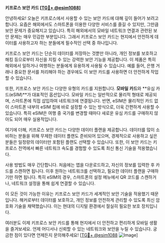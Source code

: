 **키프로스 보안 카드 [[TG💪+ @esim1088](https://t.me/s/esim1088)]**

안녕하세요! 오늘은 키프로스에서 사용할 수 있는 보안 카드에 대해 깊이 들어가 보려고 합니다. 요즘은 해외에서도 스마트폰을 이용한 다양한 서비스를 즐길 수 있지만, 그만큼 보안 문제가 중요해지고 있습니다. 특히 해외에서의 모바일 네트워크 연결과 관련된 보안 문제는 매우 민감한 부분입니다. 그래서 키프로스 보안 카드는 현지에서 안전하게 데이터를 사용하고자 하는 분들에게 필수적인 선택 중 하나입니다.

키프로스 보안 카드는 단순히 데이터를 저장하는 것뿐만 아니라, 개인 정보를 보호하고 해킹 등으로부터 자신을 지킬 수 있는 강력한 보안 기능을 제공합니다. 이 제품은 특히 해외에서 일하거나 여행하는 분들에게 유용하게 사용될 수 있습니다. 예를 들어, 은행 거래나 중요한 문서를 처리해야 하는 경우에도 이 보안 카드를 사용하면 더 안전하게 작업할 수 있습니다.

또한, 키프로스 보안 카드는 다양한 유형의 카드를 지원합니다. **모바일 카드**와 **유심 카드(eSIM)**가 대표적인 옵션입니다. 모바일 카드는 일반적으로 물리적 형태로 제공되며, 스마트폰에 직접 삽입하여 네트워크에 연결됩니다. 반면, eSIM은 물리적인 카드 없이 스마트폰 내부의 eSIM 칩에 바로 설정할 수 있는 방식으로, 더욱 간편하게 사용할 수 있습니다. 특히 eSIM은 여행 중 국가를 변경할 때마다 새로운 유심 카드를 구매하지 않아도 되어 매우 실용적입니다.

여기에 더해, 키프로스 보안 카드는 다양한 데이터 플랜을 제공합니다. 데이터를 많이 소비하는 분들을 위해 무제한 데이터 플랜도 준비되어 있으며, 경제적으로 사용하고 싶은 분들은 일정량의 데이터만 포함된 플랜도 선택할 수 있습니다. 또한, 이 보안 카드는 키프로스 전역에서 빠른 네트워크 속도를 경험할 수 있도록 최신 통신 기술을 적용했습니다.

사용 방법도 매우 간단합니다. 처음에는 앱을 다운로드하고, 자신의 정보를 입력한 후 카드를 스캔하면 됩니다. 이후 원하는 네트워크를 선택하고, 필요한 데이터 플랜을 구매하기만 하면 됩니다. 특히 eSIM의 경우, 스마트폰의 설정 메뉴에서 QR 코드를 스캔하거나, 네트워크 설정을 통해 쉽게 연결할 수 있습니다.

이 모든 것이 가능한 이유는 키프로스 보안 카드가 세계적인 보안 기술을 적용했기 때문입니다. 해커로부터 데이터를 보호하고, 개인 정보를 안전하게 관리할 수 있도록 최신 암호화 기술을 채택했습니다. 이는 현대의 디지털 환경에서 절실히 필요한 보호 장치입니다.

여러분도 이제 키프로스 보안 카드를 통해 현지에서 더 안전하고 편리하게 모바일 생활을 즐겨보세요. 언제 어디서나 신뢰할 수 있는 네트워크와 보안을 누릴 수 있습니다. 궁금한 점이 있다면 언제든지 문의해주세요! [[TG💪+ @esim1088](https://t.me/s/esim1088) ![Image](https://i.postimg.cc/Y0z9fWf4/image.png)]